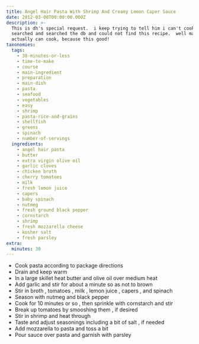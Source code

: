 ```yaml
---
title: Angel Hair Pasta With Shrimp And Creamy Lemon Caper Sauce
date: 2012-03-08T00:00:00.000Z
description: >-
  This is dh's special request.  i keep trying to tell him i can't cook.  i
  searched and searched the db and could not find this recipe.  well maybe i
  actually can cook, because this good!
taxonomies:
  tags:
    - 30-minutes-or-less
    - time-to-make
    - course
    - main-ingredient
    - preparation
    - main-dish
    - pasta
    - seafood
    - vegetables
    - easy
    - shrimp
    - pasta-rice-and-grains
    - shellfish
    - greens
    - spinach
    - number-of-servings
  ingredients:
    - angel hair pasta
    - butter
    - extra virgin olive oil
    - garlic cloves
    - chicken broth
    - cherry tomatoes
    - milk
    - fresh lemon juice
    - capers
    - baby spinach
    - nutmeg
    - fresh ground black pepper
    - cornstarch
    - shrimp
    - fresh mozzarella cheese
    - kosher salt
    - fresh parsley
extra:
  minutes: 30
---
```

 - Cook pasta according to package directions
 - Drain and keep warm
 - In a large skillet heat butter and olive oil over medium heat
 - Add garlic and stir for about a minute so as not to brown
 - Stir in broth , tomatoes , milk , lemon juice , capers , and spinach
 - Season with nutmeg and black pepper
 - Cook for 10 minutes or so , then sprinkle with cornstarch and stir
 - Break up tomatoes by smooshing them , if desired
 - Stir in shrimp and heat through
 - Taste and adjust seasonings including a bit of salt , if needed
 - Add mozzarella to pasta and toss a bit
 - Pour sauce over pasta and garnish with parsley
